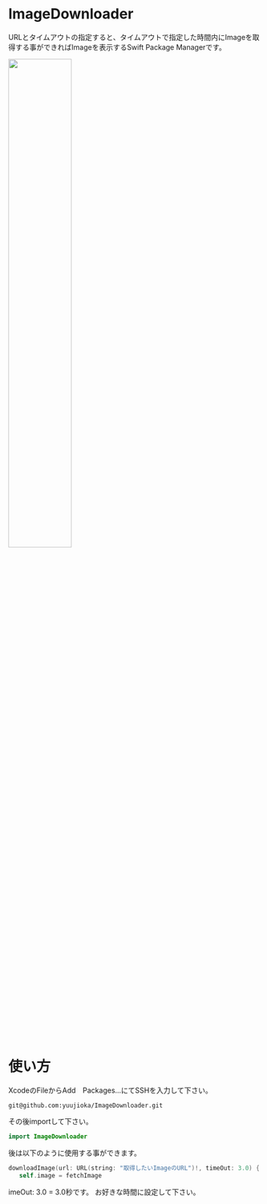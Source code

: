 # ImageDownloader

URLとタイムアウトの指定すると、タイムアウトで指定した時間内にImageを取得する事ができればImageを表示するSwift Package Managerです。

<img src="https://user-images.githubusercontent.com/56917591/140612420-54bacab0-d4e0-45f3-a2ac-7df9a04b8a84.jpg" width=50%>

# 使い方

XcodeのFileからAdd　Packages...にてSSHを入力して下さい。

```
git@github.com:yuujioka/ImageDownloader.git
```

その後importして下さい。

```swift
import ImageDownloader
```

後は以下のように使用する事ができます。

```swift
downloadImage(url: URL(string: "取得したいImageのURL")!, timeOut: 3.0) { fetchImage in
   self.image = fetchImage
```

imeOut: 3.0 = 3.0秒です。
お好きな時間に設定して下さい。
